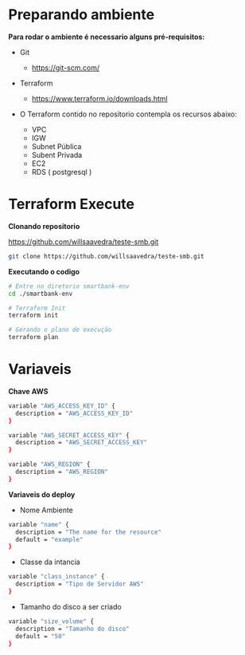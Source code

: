 # Preparando ambiente

**Para rodar o ambiente é necessario alguns pré-requisitos:**

* Git
  * https://git-scm.com/
* Terraform
  * https://www.terraform.io/downloads.html

* O Terraform contido no repositorio contempla os recursos abaixo:
  * VPC
  * IGW
  * Subnet Pública
  * Subent Privada
  * EC2
  * RDS ( postgresql )

# Terraform Execute 

**Clonando repositorio**

https://github.com/willsaavedra/teste-smb.git

```bash
git clone https://github.com/willsaavedra/teste-smb.git
```

**Executando o codigo**

```bash
# Entre no diretorio smartbank-env
cd ./smartbank-env

# Terraform Init
terraform init

# Gerando o plano de execução
terraform plan
```

# Variaveis

**Chave AWS**

```bash
variable "AWS_ACCESS_KEY_ID" {
  description = "AWS_ACCESS_KEY_ID"
}

variable "AWS_SECRET_ACCESS_KEY" {
  description = "AWS_SECRET_ACCESS_KEY"
}

variable "AWS_REGION" {
  description = "AWS_REGION"
}
```
**Variaveis do deploy**

* Nome Ambiente

```bash
variable "name" {
  description = "The name for the resource"
  default = "example"
}
```
* Classe da intancia

```bash
variable "class_instance" {
  description = "Tipo de Servidor AWS"
}
```

* Tamanho do disco a ser criado
```bash
variable "size_volume" {
  description = "Tamanho do disco"
  default = "50"
}
```